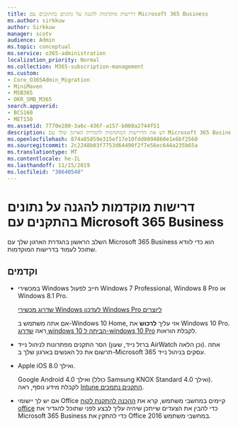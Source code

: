 ```yaml
---
title: דרישות מוקדמות להגנה על נתונים בהתקנים עם Microsoft 365 Business
ms.author: sirkkuw
author: Sirkkuw
manager: scotv
audience: Admin
ms.topic: conceptual
ms.service: o365-administration
localization_priority: Normal
ms.collection: M365-subscription-management
ms.custom:
- Core_O365Admin_Migration
- MiniMaven
- MSB365
- OKR_SMB_M365
search.appverid:
- BCS160
- MET150
ms.assetid: 7770e280-3a6c-436f-a157-b008a2744f51
description: דע את הדרישות המוקדמות להגדרת הארגון שלך עם Microsoft 365 Business.
ms.openlocfilehash: 874a85859e315ef17e10fdd8094860e1e6bf2560
ms.sourcegitcommit: 2c2248b03f7753d64490f2f7e56ec644a235b65a
ms.translationtype: MT
ms.contentlocale: he-IL
ms.lasthandoff: 11/15/2019
ms.locfileid: "38640540"
---
```

# <a name="prerequisites-for-protecting-data-on-devices-with-microsoft-365-business"></a>דרישות מוקדמות להגנה על נתונים בהתקנים עם Microsoft 365 Business

השלב הראשון בהגדרת הארגון שלך עם Microsoft 365 Business הוא כדי לוודא שתוכל לעמוד בדרישות המוקדמות.
  
## <a name="prerequisites"></a>וקדמים

- במכשירי Windows חייב לפעול Windows 7 Professional,‏ Windows 8 Pro או Windows 8.1 Pro.
    
    [שדרוג מכשירי Windows לעדכון Windows Pro ליוצרים](upgrade-to-windows-pro-creators-update.md)
    
    אם אתה משתמש ב-Windows 10 Home, אזי עליך **לרכוש** את Windows 10 Pro. ראה [שדרוג windows 10 הביתה ל-windows 10 Pro](https://support.office.com/article/0aee10c1-4d34-43ee-a325-579c6c2df90e?ui=en-US&rs=en-US&ad=US) לקבלת הוראות. 
    
- הסר התקנים מפתרונות לניהול נייד (ברזל נייד, שעון AirWatch וכן הלאה). אתה תרשום את כל האנשים בארגון שלך ב-Microsoft 365 עסקים בניהול נייד.
    
- Apple iOS 8.0 ואילך.
    
    Google Android 4.0 ואילך (כולל Samsung KNOX Standard 4.0 ואילך). לקבלת מידע נוסף, ראה [Intune התקנים נתמכים](https://go.microsoft.com/fwlink/p/?linkid=852307).
    
- אם יש לך יישומי Office קיימים במחשבי משתמש, קרא את [ההכנה להתקנת לקוח office](prepare-for-office-client-deployment.md) כדי להבין את הצעדים שייתכן שיהיה עליך לבצע לפני שתוכל להגדיר את Microsoft 365 Business כדי להתקין את Office 2016 במחשבי משתמש. 
